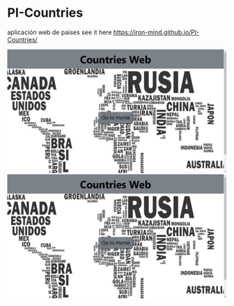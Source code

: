 # PI-Countries
aplicación web de paises
see it here https://iron-mind.github.io/PI-Countries/


[![Watch the video](screenshot.png)](https://iron-mind.github.io/PI-Countries/)
![This is a alt text.](screenshot.png "This is a sample image.")

